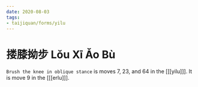 ```yaml
---
date: 2020-08-03
tags:
- taijiquan/forms/yilu
---
```


# 搂膝拗步 Lǒu Xī Ǎo Bù

`Brush the knee in oblique stance` is moves 7, 23, and 64 in the [[[yilu]]]. It is move 9 in the [[[erlu]]].
